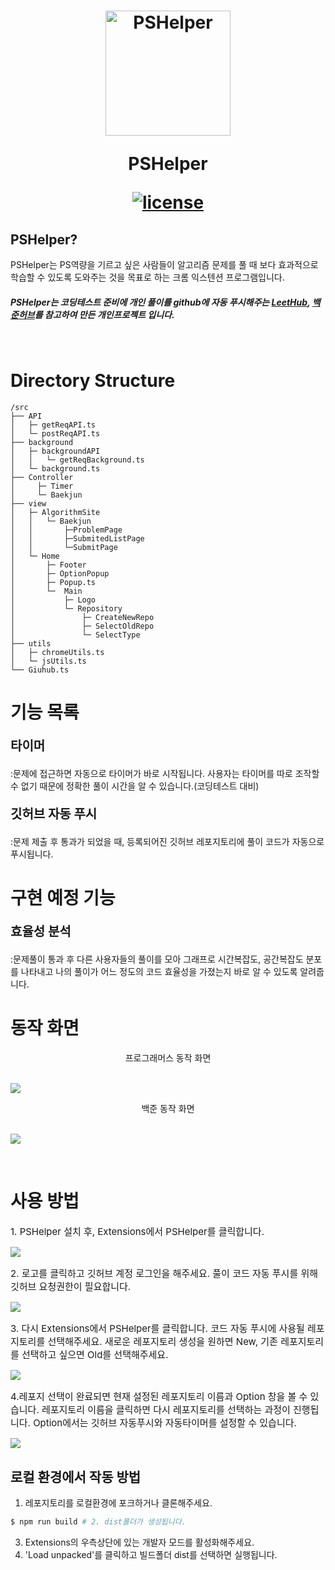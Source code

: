 <h1 align="center">
  <img src="./public/PSHelper.png" alt="PSHelper" width="200">
  <p style="font-weight: 700;" >PSHelper</p>
<p align="center">
  <a href="LICENSE"><img src="https://img.shields.io/badge/license-MIT-blue.svg" alt="license"/></a>
</a>
</p>
</h1>

<!--- 소개 --->

## PSHelper?

<p>
  PSHelper는 PS역량을 기르고 싶은 사람들이 알고리즘 문제를 풀 때 보다 효과적으로 학습할 수 있도록 도와주는 것을 목표로 하는 크롬 익스텐션 프로그램입니다.
  <br>

  ##### *PSHelper는 코딩테스트 준비에 개인 풀이를 github에 자동 푸시해주는 <a href="https://github.com/QasimWani/LeetHub">LeetHub</a>, <a href="https://github.com/BaekjoonHub/BaekjoonHub">백준허브</a>를 참고하여 만든 개인프로젝트 입니다.</p>*


<br/>

# Directory Structure

```shell
/src
├── API
│   ├─ getReqAPI.ts
│   └─ postReqAPI.ts
├── background
│   ├─ backgroundAPI
│   │   └─ getReqBackground.ts
│   └─ background.ts
├── Controller
│     ├─ Timer
│     └─ Baekjun
├── view
│   ├─ AlgorithmSite
│   │   └─ Baekjun
│   │       ├─ProblemPage
│   │       ├─SubmitedListPage
│   │       └─SubmitPage
│   └─ Home
│       ├─ Footer
│       ├─ OptionPopup
│       ├─ Popup.ts
│       └─  Main
│           ├─ Logo
│           └─ Repository
│               ├─ CreateNewRepo
│               ├─ SelectOldRepo
│               └─ SelectType
├── utils
│   ├─ chromeUtils.ts
│   └─ jsUtils.ts
└── Giuhub.ts
```

# 기능 목록

<p style="font-weight: 700; font-size: 20px" >타이머</p>
</hr>
 :문제에 접근하면 자동으로 타이머가 바로 시작됩니다. 사용자는 타이머를 따로 조작할 수 없기 때문에 정확한 풀이 시간을 알 수 있습니다.(코딩테스트 대비)

</br>
<p style="font-weight: 700; font-size: 20px" >깃허브 자동 푸시</p>
</hr>
 :문제 제출 후 통과가 되었을 때, 등록되어진 깃허브 레포지토리에 풀이 코드가 자동으로 푸시됩니다.

</br>
</hr>

# 구현 예정 기능

<p style="font-weight: 700; font-size: 20px" >효율성 분석</p>
</hr>
 :문제풀이 통과 후 다른 사용자들의 풀이를 모아 그래프로 시간복잡도, 공간복잡도 분포를 나타내고 나의 풀이가 어느 정도의 코드 효율성을 가졌는지 바로 알 수 있도록 알려줍니다.

</br>

#  동작 화면

<div align="center">프로그래머스 동작 화면</div>
<br/>

![](asset/programmersTimer.gif)

<div align="center">백준 동작 화면</div>
<br/>

![](asset/baekjunTimer.gif)

</br>

# 사용 방법

<p style="font-size:15px;" >1. PSHelper 설치 후, Extensions에서 PSHelper를 클릭합니다.</p>

![](asset/workflow_1.gif)

<p style="font-size:15px;" >2. 로고를 클릭하고 깃허브 계정 로그인을 해주세요. 풀이 코드 자동 푸시를 위해 깃허브 요청권한이 필요합니다.</p>

![](asset/workflow_2.gif)

<p style="font-size:15px;" >3.  다시 Extensions에서 PSHelper를 클릭합니다. 코드 자동 푸시에 사용될 레포지토리를 선택해주세요. 새로운 레포지토리 생성을 원하면 New, 기존 레포지토리를 선택하고 싶으면 Old를 선택해주세요.</p>

![](asset/workflow_3.gif)

<p style="font-size:15px;" >4.레포지 선택이 완료되면 현재 설정된 레포지토리 이름과 Option 창을 볼 수 있습니다. 레포지토리 이름을 클릭하면 다시 레포지토리를 선택하는 과정이 진행됩니다. Option에서는 깃허브 자동푸시와 자동타이머를 설정할 수 있습니다. </p>

![](asset/workflow_4.gif)

## 로컬 환경에서 작동 방법

1. 레포지토리를 로컬환경에 포크하거나 클론해주세요.

```sh
$ npm run build # 2. dist폴더가 생성됩니다.
```

3. Extensions의 우측상단에 있는 개발자 모드를 활성화해주세요.
4. 'Load unpacked'를 클릭하고 빌드폴더 dist를 선택하면 실행됩니다.

<br />
